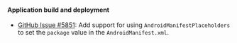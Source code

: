 #### Application build and deployment

- [GitHub Issue #5851](https://github.com/xamarin/xamarin-android/issues/5851):
  Add support for using `AndroidManifestPlaceholders` to set the `package`
  value in the `AndroidManifest.xml`.